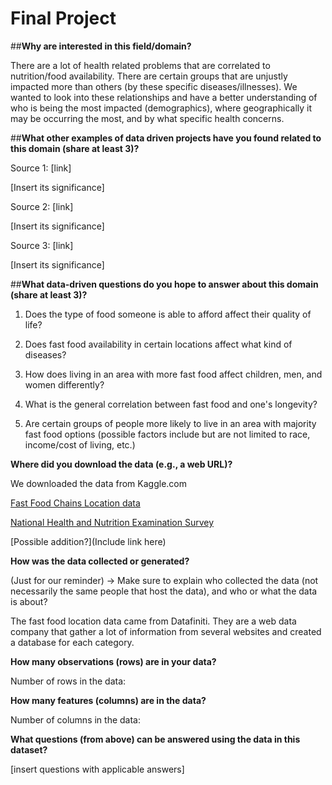 # Final Project

##**Why are interested in this field/domain?**

There are a lot of health related problems that are correlated to nutrition/food availability. 
There are certain groups that are unjustly impacted more than others (by these specific diseases/illnesses).
We wanted to look into these relationships and have a better understanding of who is being the most impacted (demographics), 
where geographically it may be occurring the most, and by what specific health concerns. 

##**What other examples of data driven projects have you found related to this domain (share at least 3)?**

Source 1: [link] 

[Insert its significance]

Source 2: [link]

[Insert its significance]

Source 3: [link]

[Insert its significance]

##**What data-driven questions do you hope to answer about this domain (share at least 3)?**

1) Does the type of food someone is able to afford affect their quality of life?

2) Does fast food availability in certain locations affect what kind of diseases?

3) How does living in an area with more fast food affect children, men, and women differently?

4) What is the general correlation between fast food and one's longevity?

5) Are certain groups of people more likely to live in an area with majority fast food options (possible factors include but are not limited to race, income/cost of living, etc.)

**Where did you download the data (e.g., a web URL)?**

We downloaded the data from Kaggle.com 

[Fast Food Chains Location data](https://www.kaggle.com/datafiniti/fast-food-restaurants)

[National Health and Nutrition Examination Survey](https://www.kaggle.com/cdc/national-health-and-nutrition-examination-survey)

[Possible addition?](Include link here)

**How was the data collected or generated?**

(Just for our reminder) -> Make sure to explain who collected the data (not necessarily the same people that host the data), and who or what the data is about?

The fast food location data came from Datafiniti. They are a web data company that gather a lot of information from several websites and created a database for each category. 

**How many observations (rows) are in your data?**

Number of rows in the data: 

**How many features (columns) are in the data?**

Number of columns in the data: 

**What questions (from above) can be answered using the data in this dataset?**

[insert questions with applicable answers]





